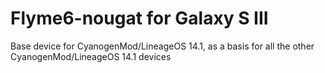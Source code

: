 # Flyme6-nougat for Galaxy S III
Base device for CyanogenMod/LineageOS 14.1, as a basis for all the other CyanogenMod/LineageOS 14.1 devices
